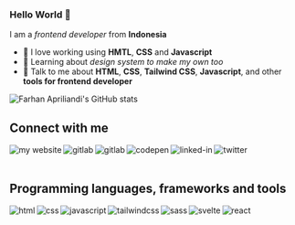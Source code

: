 ### Hello World 👋

I am a *frontend developer* from **Indonesia** 

- 🔭 I love working using **HMTL**, **CSS** and **Javascript**
- 🌱 Learning about *design system to make my own too*
- 💬 Talk to me about **HTML**, **CSS**, **Tailwind CSS**, **Javascript**, and other **tools for frontend developer**


![Farhan Apriliandi's GitHub stats](https://github-readme-stats.vercel.app/api?username=apriliandi246&show_icons=true&theme=radical&title_color=ffffff)


## Connect with me
[<img align="left" alt="my website" src="https://img.shields.io/badge/My Website-FFA500?style=for-the-badge&logo=rss&logoColor=white" />](https://apriliandi.xyz/)
[<img align="left" alt="gitlab" src="https://img.shields.io/badge/GitHub-100000?style=for-the-badge&logo=github&logoColor=white" />](https://github.com/apriliandi246)
[<img align="left" alt="gitlab" src="https://img.shields.io/badge/GitLab-330F63?style=for-the-badge&logo=gitlab&logoColor=white" />](https://gitlab.com/apriliandi246)
[<img align="left" alt="codepen" src="https://img.shields.io/badge/Codepen-000000?style=for-the-badge&logo=codepen&logoColor=white" />](https://codepen.io/apriliandi246)
[<img align="left" alt="linked-in" src="https://img.shields.io/badge/linkedin-%230077B5.svg?&style=for-the-badge&logo=linkedin&logoColor=white" />](https://www.linkedin.com/in/farhan-apriliandi-934442191/)
[<img align="left" alt="twitter" src="https://img.shields.io/badge/twitter-%231DA1F2.svg?&style=for-the-badge&logo=twitter&logoColor=white" />](https://twitter.com/calon_jenazah__)

<br><br>

## Programming languages, frameworks and tools
[<img align="left" alt="html" src="https://img.shields.io/badge/HTML-239120?style=for-the-badge&logo=html5&logoColor=white" />](https://developer.mozilla.org/en-US/docs/Web/HTML)
[<img align="left" alt="css" src="https://img.shields.io/badge/CSS-1572B6?style=for-the-badge&logo=css3&logoColor=white" />](https://developer.mozilla.org/en-US/docs/Web/CSS)
[<img align="left" alt="javascript" src="https://img.shields.io/badge/JavaScript-323330?style=for-the-badge&logo=javascript&logoColor=F7DF1E" />](https://developer.mozilla.org/en-US/docs/Web/javascript)
[<img align="left" alt="tailwindcss" src="https://img.shields.io/badge/Tailwind_CSS-38B2AC?style=for-the-badge&logo=tailwind-css&logoColor=white" />](https://tailwindcss.com/)
[<img align="left" alt="sass" src="https://img.shields.io/badge/Sass-CC6699?style=for-the-badge&logo=sass&logoColor=white" />](https://sass-lang.com/)
[<img align="left" alt="svelte" src="https://img.shields.io/badge/Svelte-4A4A55?style=for-the-badge&logo=svelte&logoColor=FF3E00" />](https://svelte.dev/)
[<img align="left" alt="react" src="https://img.shields.io/badge/react%20-%2320232a.svg?&style=for-the-badge&logo=react&logoColor=%2361DAFB" />](https://reactjs.org/)

<br><br>
